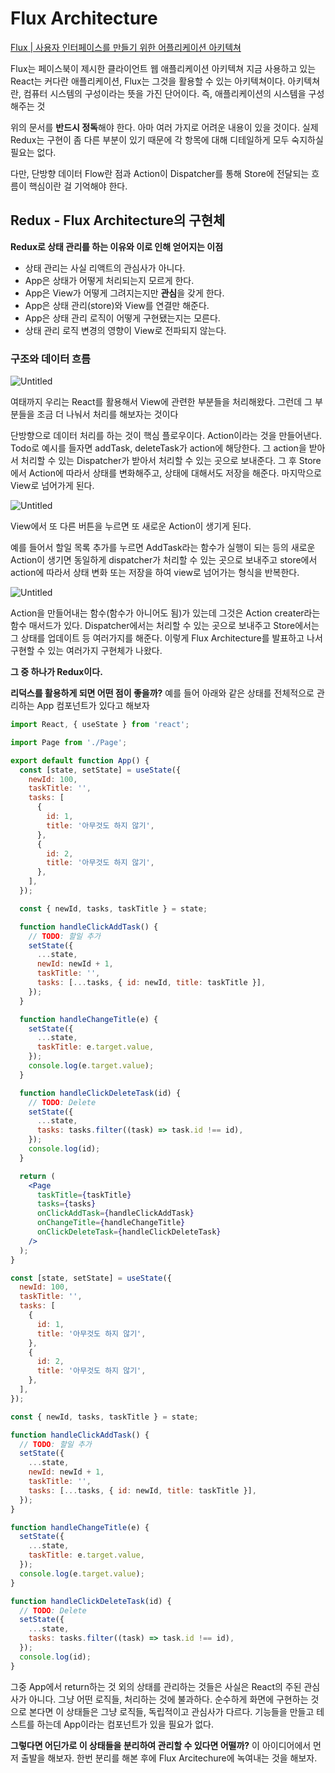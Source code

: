 # Flux Architecture

[Flux | 사용자 인터페이스를 만들기 위한 어플리케이션 아키텍쳐](https://haruair.github.io/flux/docs/overview.html)

Flux는 페이스북이 제시한 클라이언트 웹 애플리케이션 아키텍쳐
지금 사용하고 있는 React는 커다란 애플리케이션, Flux는 그것을 활용할 수 있는 아키텍쳐이다.
아키텍쳐란, 컴퓨터 시스템의 구성이라는 뜻을 가진 단어이다.
즉, 애플리케이션의 시스템을 구성해주는 것

위의 문서를 **반드시 정독**해야 한다. 아마 여러 가지로 어려운 내용이 있을 것이다. 실제 Redux는 구현이 좀 다른 부분이 있기 때문에 각 항목에 대해 디테일하게 모두 숙지하실 필요는 없다.

다만, 단방향 데이터 Flow란 점과 Action이 Dispatcher를 통해 Store에 전달되는 흐름이 핵심이란 걸 기억해야 한다.

## **Redux - Flux Architecture의 구현체**

**Redux로 상태 관리를 하는 이유와 이로 인해 얻어지는 이점**

- 상태 관리는 사실 리액트의 관심사가 아니다.
- App은 상태가 어떻게 처리되는지 모르게 한다.
- App은 View가 어떻게 그려지는지만 **관심**을 갖게 한다.
- App은 상태 관리(store)와 View를 연결만 해준다.
- App은 상태 관리 로직이 어떻게 구현됐는지는 모른다.
- 상태 관리 로직 변경의 영향이 View로 전파되지 않는다.

### 구조와 데이터 흐름

![Untitled](https://haruair.github.io/flux/img/flux-simple-f8-diagram-1300w.png)

여태까지 우리는 React를 활용해서 View에 관련한 부분들을 처리해왔다.
그런데 그 부분들을 조금 더 나눠서 처리를 해보자는 것이다

단방향으로 데이터 처리를 하는 것이 핵심 플로우이다.
Action이라는 것을 만들어낸다. Todo로 예시를 들자면 addTask, deleteTask가 action에 해당한다.
그 action을 받아서 처리할 수 있는 Dispatcher가 받아서 처리할 수 있는 곳으로 보내준다.
그 후 Store에서 Action에 따라서 상태를 변화해주고, 상태에 대해서도 저장을 해준다.
마지막으로 View로 넘어가게 된다.

![Untitled](https://haruair.github.io/flux/img/flux-simple-f8-diagram-with-client-action-1300w.png)

View에서 또 다른 버튼을 누르면 또 새로운 Action이 생기게 된다.

예를 들어서 할일 목록 추가를 누르면 AddTask라는 함수가 실행이 되는 등의 새로운 Action이 생기면 동일하게 dispatcher가 처리할 수 있는 곳으로 보내주고 store에서 action에 따라서 상태 변화 또는 저장을 하여 view로 넘어가는 형식을 반복한다.

![Untitled](https://haruair.github.io/flux/img/flux-simple-f8-diagram-explained-1300w.png)

Action을 만들어내는 함수(함수가 아니어도 됨)가 있는데 그것은 Action creater라는 함수 매서드가 있다.
Dispatcher에서는 처리할 수 있는 곳으로 보내주고 Store에서는 그 상태를 업데이트 등 여러가지를 해준다.
이렇게 Flux Architecture를 발표하고 나서 구현할 수 있는 여러가지 구현체가 나왔다.

**그 중 하나가 Redux이다.**

**리덕스를 활용하게 되면 어떤 점이 좋을까?**
예를 들어 아래와 같은 상태를 전체적으로 관리하는 App 컴포넌트가 있다고 해보자

```jsx
import React, { useState } from 'react';

import Page from './Page';

export default function App() {
  const [state, setState] = useState({
    newId: 100,
    taskTitle: '',
    tasks: [
      {
        id: 1,
        title: '아무것도 하지 않기',
      },
      {
        id: 2,
        title: '아무것도 하지 않기',
      },
    ],
  });

  const { newId, tasks, taskTitle } = state;

  function handleClickAddTask() {
    // TODO: 할일 추가
    setState({
      ...state,
      newId: newId + 1,
      taskTitle: '',
      tasks: [...tasks, { id: newId, title: taskTitle }],
    });
  }

  function handleChangeTitle(e) {
    setState({
      ...state,
      taskTitle: e.target.value,
    });
    console.log(e.target.value);
  }

  function handleClickDeleteTask(id) {
    // TODO: Delete
    setState({
      ...state,
      tasks: tasks.filter((task) => task.id !== id),
    });
    console.log(id);
  }

  return (
    <Page
      taskTitle={taskTitle}
      tasks={tasks}
      onClickAddTask={handleClickAddTask}
      onChangeTitle={handleChangeTitle}
      onClickDeleteTask={handleClickDeleteTask}
    />
  );
}
```

```jsx
const [state, setState] = useState({
  newId: 100,
  taskTitle: '',
  tasks: [
    {
      id: 1,
      title: '아무것도 하지 않기',
    },
    {
      id: 2,
      title: '아무것도 하지 않기',
    },
  ],
});

const { newId, tasks, taskTitle } = state;

function handleClickAddTask() {
  // TODO: 할일 추가
  setState({
    ...state,
    newId: newId + 1,
    taskTitle: '',
    tasks: [...tasks, { id: newId, title: taskTitle }],
  });
}

function handleChangeTitle(e) {
  setState({
    ...state,
    taskTitle: e.target.value,
  });
  console.log(e.target.value);
}

function handleClickDeleteTask(id) {
  // TODO: Delete
  setState({
    ...state,
    tasks: tasks.filter((task) => task.id !== id),
  });
  console.log(id);
}
```

그중 App에서 return하는 것 외의 상태를 관리하는 것들은 사실은 React의 주된 관심사가 아니다.
그냥 어떤 로직들, 처리하는 것에 불과하다.
순수하게 화면에 구현하는 것으로 본다면 이 상태들은 그냥 로직들, 독립적이고 관심사가 다르다.
기능들을 만들고 테스트를 하는데 App이라는 컴포넌트가 있을 필요가 없다.

**그렇다면 어딘가로 이 상태들을 분리하여 관리할 수 있다면 어떨까?**
이 아이디어에서 먼저 출발을 해보자.
한번 분리를 해본 후에 Flux Arcitechure에 녹여내는 것을 해보자.
